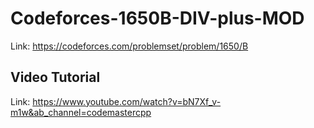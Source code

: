 # Codeforces-1650B-DIV-plus-MOD
Link: https://codeforces.com/problemset/problem/1650/B
## Video Tutorial
Link: https://www.youtube.com/watch?v=bN7Xf_v-m1w&ab_channel=codemastercpp
